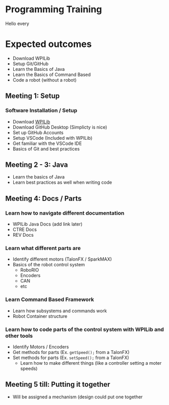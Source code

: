 # Programming Training

Hello every


# Expected outcomes
- Download WPILib
- Setup Git/GitHub
- Learn the Basics of Java
- Learn the Basics of Command Based
- Code a robot (without a robot)

## Meeting 1: Setup 

### Software Installation / Setup 
- Download [WPILib](https://docs.wpilib.org/en/stable/docs/zero-to-robot/step-2/index.html)
- Download GitHub Desktop (Simplicty is nice) 
- Set up GitHub Accounts
- Setup VSCode (Included with WPILib)
- Get familiar with the VSCode IDE
- Basics of Git and best practices

## Meeting 2 - 3: Java
- Learn the basics of Java
- Learn best practices as well when writing code

## Meeting 4: Docs / Parts

### Learn how to navigate different documentation
- WPILib Java Docs (add link later)
- CTRE Docs
- REV Docs

### Learn what different parts are
- Identify different motors (TalonFX / SparkMAX)
- Basics of the robot control system
  - RoboRIO
  - Encoders
  - CAN
  - etc

### Learn Command Based Framework
- Learn how subsystems and commands work
- Robot Container structure

### Learn how to code parts of the control system with WPILib and other tools
- Identify Motors / Encoders
- Get methods for parts (Ex. `getSpeed();` from a TalonFX)
- Set methods for parts (Ex. `setSpeed();` from a TalonFX)
  - Learn how to make different things (like a controller setting a moter speeds)

## Meeting 5 till: Putting it together 
- Will be assigned a mechanism (design could put one together 

